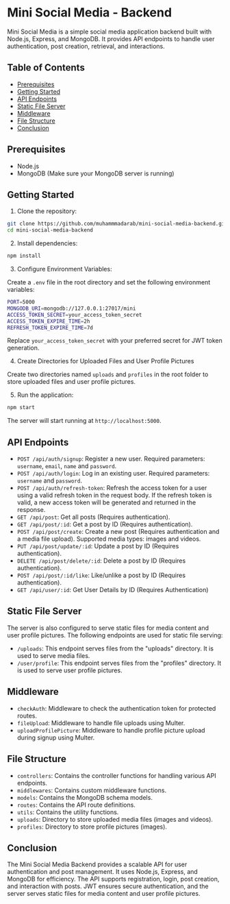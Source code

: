 # Mini Social Media - Backend

Mini Social Media is a simple social media application backend built with Node.js, Express, and MongoDB. It provides API endpoints to handle user authentication, post creation, retrieval, and interactions.

## Table of Contents

- [Prerequisites](#prerequisites)
- [Getting Started](#getting-started)
- [API Endpoints](#getting-started)
- [Static File Server](#static-file-server)
- [Middleware](#middleware)
- [File Structure](#file-structure)
- [Conclusion](#conclusion)

## Prerequisites

- Node.js
- MongoDB (Make sure your MongoDB server is running)

## Getting Started

1. Clone the repository:

```bash
git clone https://github.com/muhammmadarab/mini-social-media-backend.git
cd mini-social-media-backend
```

2. Install dependencies:

```bash
npm install
```

3. Configure Environment Variables:

Create a `.env` file in the root directory and set the following environment variables:

```bash
PORT=5000
MONGODB_URI=mongodb://127.0.0.1:27017/mini
ACCESS_TOKEN_SECRET=your_access_token_secret
ACCESS_TOKEN_EXPIRE_TIME=2h
REFRESH_TOKEN_EXPIRE_TIME=7d
```

Replace `your_access_token_secret` with your preferred secret for JWT token generation.

4. Create Directories for Uploaded Files and User Profile Pictures

Create two directories named `uploads` and `profiles` in the root folder to store uploaded files and user profile pictures.

5. Run the application:

```bash
npm start
```

The server will start running at `http://localhost:5000`.

## API Endpoints

- `POST /api/auth/signup`: Register a new user. Required parameters: `username`, `email`, `name` and `password`.
- `POST /api/auth/login`: Log in an existing user. Required parameters: `username` and `password`.
- `POST /api/auth/refresh-token`: Refresh the access token for a user using a valid refresh token in the request body. If the refresh token is valid, a new access token will be generated and returned in the response.
- `GET /api/post`: Get all posts (Requires authentication).
- `GET /api/post/:id`: Get a post by ID (Requires authentication).
- `POST /api/post/create`: Create a new post (Requires authentication and a media file upload). Supported media types: images and videos.
- `PUT /api/post/update/:id`: Update a post by ID (Requires authentication).
- `DELETE /api/post/delete/:id`: Delete a post by ID (Requires authentication).
- `POST /api/post/:id/like`: Like/unlike a post by ID (Requires authentication).
- `GET /api/user/:id`: Get User Details by ID (Requires Authentication)

## Static File Server

The server is also configured to serve static files for media content and user profile pictures. The following endpoints are used for static file serving:

- `/uploads`: This endpoint serves files from the "uploads" directory. It is used to serve media files.
- `/user/profile`: This endpoint serves files from the "profiles" directory. It is used to serve user profile pictures.

## Middleware

- `checkAuth`: Middleware to check the authentication token for protected routes.
- `fileUpload`: Middleware to handle file uploads using Multer.
- `uploadProfilePicture`: Middleware to handle profile picture upload during signup using Multer.

## File Structure

- `controllers`: Contains the controller functions for handling various API endpoints.
- `middlewares`: Contains custom middleware functions.
- `models`: Contains the MongoDB schema models.
- `routes`: Contains the API route definitions.
- `utils`: Contains the utility functions.
- `uploads`: Directory to store uploaded media files (images and videos).
- `profiles`: Directory to store profile pictures (images).

## Conclusion

The Mini Social Media Backend provides a scalable API for user authentication and post management. It uses Node.js, Express, and MongoDB for efficiency. The API supports registration, login, post creation, and interaction with posts. JWT ensures secure authentication, and the server serves static files for media content and user profile pictures.
